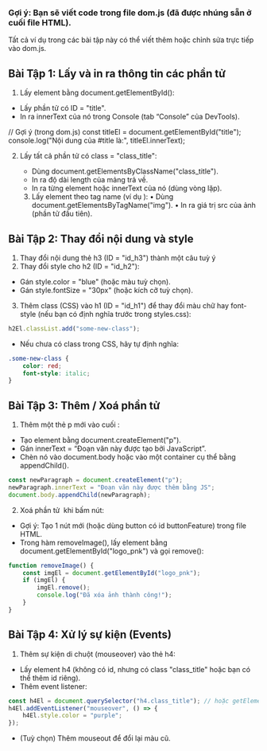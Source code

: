 ### Gợi ý: Bạn sẽ viết code trong file dom.js (đã được nhúng sẵn ở cuối file HTML).
Tất cả ví dụ trong các bài tập này có thể viết thêm hoặc chỉnh sửa trực tiếp vào dom.js.

## Bài Tập 1: Lấy và in ra thông tin các phần tử
1. Lấy element bằng document.getElementById():
- Lấy phần tử có ID = "title".
- In ra innerText của nó trong Console (tab “Console” của DevTools).

// Gợi ý (trong dom.js)
const titleEl = document.getElementById("title");
console.log("Nội dung của #title là:", titleEl.innerText);


2. Lấy tất cả phần tử có class = "class_title":
	- Dùng document.getElementsByClassName("class_title").
	- In ra độ dài length của mảng trả về.
	- In ra từng element hoặc innerText của nó (dùng vòng lặp).

	3.	Lấy element theo tag name (ví dụ <img>):
	•	Dùng document.getElementsByTagName("img").
	•	In ra giá trị src của ảnh (phần tử đầu tiên).

## Bài Tập 2: Thay đổi nội dung và style
1. Thay đổi nội dung thẻ h3 (ID = "id_h3") thành một câu tuỳ ý
2. Thay đổi style cho h2 (ID = "id_h2"):
- Gán style.color = "blue" (hoặc màu tuỳ chọn).
- Gán style.fontSize = "30px" (hoặc kích cỡ tuỳ chọn).
3. Thêm class (CSS) vào h1 (ID = "id_h1") để thay đổi màu chữ hay font-style (nếu bạn có định nghĩa trước trong styles.css):

```javascript
h2El.classList.add("some-new-class");
```
- Nếu chưa có class trong CSS, hãy tự định nghĩa:
```css
.some-new-class {
    color: red;
    font-style: italic;
}
```

## Bài Tập 3: Thêm / Xoá phần tử
1.	Thêm một thẻ p mới vào cuối <body>:
- Tạo element bằng document.createElement("p").
- Gán innerText = “Đoạn văn này được tạo bởi JavaScript”.
- Chèn nó vào document.body hoặc vào một container cụ thể bằng appendChild().

```javascript
const newParagraph = document.createElement("p");
newParagraph.innerText = "Đoạn văn này được thêm bằng JS";
document.body.appendChild(newParagraph);
```


2. Xoá phần tử <img id="logo_pnk"> khi bấm nút:
- Gợi ý: Tạo 1 nút mới (hoặc dùng button có id buttonFeature) trong file HTML.
- Trong hàm removeImage(), lấy element bằng document.getElementById("logo_pnk") và gọi remove():

```javascript
function removeImage() {
    const imgEl = document.getElementById("logo_pnk");
    if (imgEl) {
        imgEl.remove();
        console.log("Đã xóa ảnh thành công!");
    }
}
```

## Bài Tập 4: Xử lý sự kiện (Events)
1. Thêm sự kiện di chuột (mouseover) vào thẻ h4:
- Lấy element h4 (không có id, nhưng có class "class_title" hoặc bạn có thể thêm id riêng).
- Thêm event listener:

```javascript
const h4El = document.querySelector("h4.class_title"); // hoặc getElementsByClassName, ...
h4El.addEventListener("mouseover", () => {
    h4El.style.color = "purple";
});
```
- (Tuỳ chọn) Thêm mouseout để đổi lại màu cũ.
